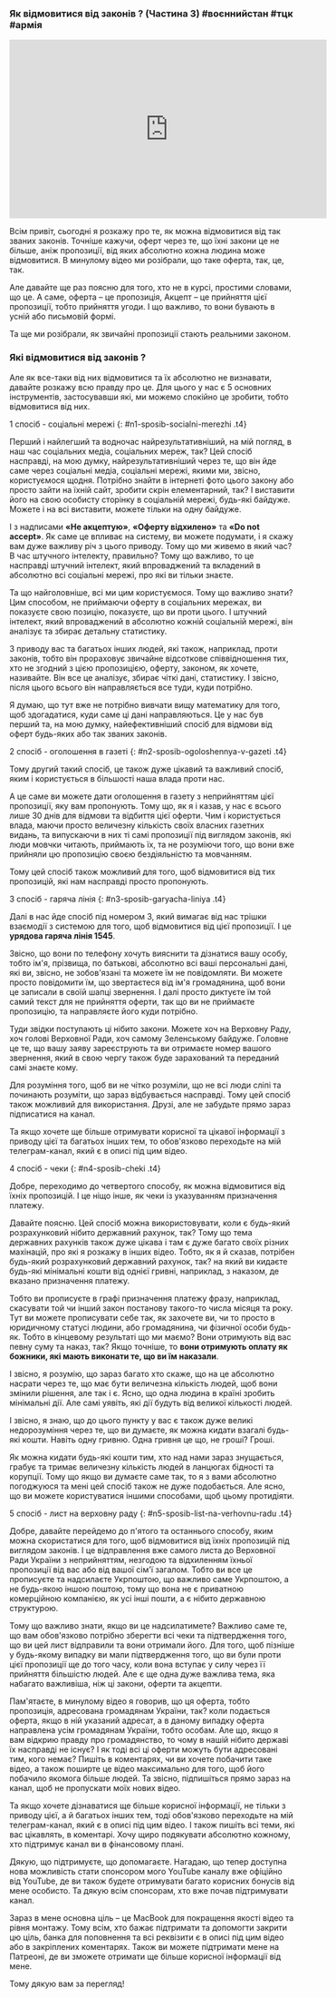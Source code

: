 ### Як відмовитися від законів ? (Частина 3) #воєннийстан #тцк #армія

<div class="responsive-video"><iframe width="560" height="315" src="https://www.youtube.com/embed/x8htGu0XX54" frameborder="0" allow="accelerometer; autoplay; encrypted-media; gyroscope; picture-in-picture" allowfullscreen></iframe></div>

Всім привіт, сьогодні я розкажу про те, як можна відмовитися від так званих законів. Точніше кажучи, оферт через те, що їхні закони це не більше, аніж пропозиції, від яких абсолютно кожна людина може відмовитися. В минулому відео ми розібрали, що таке оферта, так, це, так.

Але давайте ще раз поясню для того, хто не в курсі, простими словами, що це. А саме, оферта – це пропозиція, Акцепт – це прийняття цієї пропозиції, тобто прийняття угоди. І що важливо, то вони бувають в усній або письмовій формі.

Та ще ми розібрали, як звичайні пропозиції стають реальними законом.

### Які відмовитися від законів ?

Але як все-таки від них відмовитися та їх абсолютно не визнавати, давайте розкажу всю правду про це. Для цього у нас є 5 основних інструментів, застосувавши які, ми можемо спокійно це зробити, тобто відмовитися від них.

1 спосіб - соціальні мережі
{: #n1-sposib-socialni-merezhi .t4}

Перший і найлегший та водночас найрезультативніший, на мій погляд, в наш час соціальних медіа, соціальних мереж, так? Цей спосіб насправді, на мою думку, найрезультативніший через те, що він йде саме через соціальні медіа, соціальні мережі, якими ми, звісно, користуємося щодня. Потрібно знайти в інтернеті фото цього закону або просто зайти на їхній сайт, зробити скрін елементарний, так? І виставити його на свою особисту сторінку в соціальній мережі, будь-які байдуже. Можете і на всі виставити, можете тільки на одну байдуже.

І з надписами **«Не акцептую»**, **«Оферту відхилено»** та **«Do not accept»**. Як саме це впливає на систему, ви можете подумати, і я скажу вам дуже важливу річ з цього приводу. Тому що ми живемо в який час? В час штучного інтелекту, правильно? Тому що важливо, то це насправді штучний інтелект, який впроваджений та вкладений в абсолютно всі соціальні мережі, про які ви тільки знаєте.

Та що найголовніше, всі ми цим користуємося. Тому що важливо знати? Цим способом, не приймаючи оферту в соціальних мережах, ви показуєте свою позицію, показуєте, що ви проти цього. І штучний інтелект, який впроваджений в абсолютно кожній соціальній мережі, він аналізує та збирає детальну статистику.

З приводу вас та багатьох інших людей, які також, наприклад, проти законів, тобто він прораховує звичайне відсоткове співвідношення тих, хто не згодний з цією пропозицією, оферту, законом, як хочете, називайте. Він все це аналізує, збирає чіткі дані, статистику. І звісно, після цього всього він направляється все туди, куди потрібно.

Я думаю, що тут вже не потрібно вивчати вищу математику для того, щоб здогадатися, куди саме ці дані направляються. Це у нас був перший та, на мою думку, найефективніший спосіб для відмови від оферт будь-яких або так званих законів.

2 спосіб - оголошення в газеті
{: #n2-sposib-ogoloshennya-v-gazeti .t4}

Тому другий такий спосіб, це також дуже цікавий та важливий спосіб, яким і користується в більшості наша влада проти нас.

А це саме ви можете дати оголошення в газету з неприйняттям цієї пропозиції, яку вам пропонують. Тому що, як я і казав, у нас є всього лише 30 днів для відмови та відбиття цієї оферти. Чим і користується влада, маючи просто величезну кількість своїх власних газетних видань, та випускаючи в них ті самі пропозиції під виглядом законів, які люди мовчки читають, приймають їх, та не розуміючи того, що вони вже прийняли цю пропозицію своєю бездіяльністю та мовчанням.

Тому цей спосіб також можливий для того, щоб відмовитися від тих пропозицій, які нам насправді просто пропонують.

3 спосіб - гаряча лінія
{: #n3-sposib-garyacha-liniya .t4}

Далі в нас йде спосіб під номером 3, який вимагає від нас трішки взаємодії з системою для того, щоб відмовитися від цієї пропозиції. І це **урядова гаряча лінія 1545**.

Звісно, що вони по телефону хочуть вияснити та дізнатися вашу особу, тобто ім'я, прізвища, по батькові, абсолютно всі ваші персональні дані, які ви, звісно, не зобов'язані та можете їм не повідомляти. Ви можете просто повідомити їм, що звертаєтеся від ім'я громадянина, щоб вони це записали в своїй шапці звернення. І далі просто диктуєте їм той самий текст для не прийняття оферти, так що ви не приймаєте пропозицію, та направляєте його куди потрібно.

Туди звідки поступають ці нібито закони. Можете хоч на Верховну Раду, хоч голові Верховної Ради, хоч самому Зеленському байдуже. Головне це те, що вашу заяву зареєструють та ви отримаєте номер вашого звернення, який в свою чергу також буде зарахований та переданий самі знаєте кому.

Для розуміння того, щоб ви не чітко розуміли, що не всі люди сліпі та починають розуміти, що зараз відбувається насправді. Тому цей спосіб також можливий для використання. Друзі, але не забудьте прямо зараз підписатися на канал.

Та якщо хочете ще більше отримувати корисної та цікавої інформації з приводу цієї та багатьох інших тем, то обов'язково переходьте на мій телеграм-канал, який є в описі під цим відео.

4 спосіб - чеки
{: #n4-sposib-cheki .t4}

Добре, переходимо до четвертого способу, як можна відмовитися від їхніх пропозицій. І це ніщо інше, як чеки із указуванням призначення платежу.

Давайте поясню. Цей спосіб можна використовувати, коли є будь-який розрахунковий нібито державний рахунок, так? Тому що тема державних рахунків також дуже цікава і там є дуже багато своїх різних махінацій, про які я розкажу в інших відео. Тобто, як я й сказав, потрібен будь-який розрахунковий державний рахунок, так? на який ви кидаєте будь-які мінімальні кошти від однієї гривні, наприклад, з наказом, де вказано призначення платежу.

Тобто ви прописуєте в графі призначення платежу фразу, наприклад, скасувати той чи інший закон постанову такого-то числа місяця та року. Тут ви можете прописувати себе так, як захочете ви, чи то просто в юридичному статусі людини, або громадянина, чи фізичної особи будь-як. Тобто в кінцевому результаті що ми маємо? Вони отримують від вас певну суму та наказ, так? Якщо точніше, то **вони отримують оплату як божники, які мають виконати те, що ви їм наказали**.

І звісно, я розумію, що зараз багато хто скаже, що на це абсолютно насрати через те, що має бути величезна кількість людей, щоб вони змінили рішення, але так і є. Ясно, що одна людина в країні зробить мінімальні дії. Але самі уявіть, які дії будуть від великої кількості людей.

І звісно, я знаю, що до цього пункту у вас є також дуже великі недорозуміння через те, що ви думаєте, як можна кидати взагалі будь-які кошти. Навіть одну гривню. Одна гривня це що, не гроші? Гроші.

Як можна кидати будь-які кошти тим, хто над нами зараз знущається, грабує та тримає величезну кількість людей в ланцюгах бідності та корупції. Тому що якщо ви думаєте саме так, то я з вами абсолютно погоджуюся та мені цей спосіб також не дуже подобається. Але ясно, що ви можете користуватися іншими способами, щоб цьому протидіяти.

5 спосіб - лист на верховну раду
{: #n5-sposib-list-na-verhovnu-radu .t4}

Добре, давайте перейдемо до п'ятого та останнього способу, яким можна скористатися для того, щоб відмовитися від їхніх пропозицій під виглядом законів. І це відправлення вже самого листа до Верховної Ради України з неприйняттям, незгодою та відхиленням їхньої пропозиції від вас або від вашої сім'ї загалом. Тобто ви все це прописуєте та надсилаєте Укрпоштою, що важливо саме Укрпоштою, а не будь-якою іншою поштою, тому що вона не є приватною комерційною компанією, як усі інші пошти, а є нібито державною структурою.

Тому що важливо знати, якщо ви це надсилатимете? Важливо саме те, що вам обов'язково потрібно зберегти всі чеки та підтвердження того, що ви цей лист відправили та вони отримали його. Для того, щоб пізніше у будь-якому випадку ви мали підтвердження того, що ви були проти цієї пропозиції ще до того часу, коли вона вступає у силу через її прийняття більшістю людей. Але є ще одна дуже важлива тема, яка набагато важливіша, ніж ці закони, оферти та акцепти.

Пам'ятаєте, в минулому відео я говорив, що ця оферта, тобто пропозиція, адресована громадянам України, так? коли подається оферта, якщо в ній указаний адресат, а в даному випадку оферта направлена усім громадянам України, тобто особам. Але що, якщо я вам відкрию правду про громадянство, то чому в нашій нібито державі їх насправді не існує? І як тоді всі ці оферти можуть бути адресовані тим, кого немає? Пишіть в коментарях, чи ви хочете побачити таке відео, а також поширте це відео максимально для того, щоб його побачило якомога більше людей. Та звісно, підпишіться прямо зараз на канал, щоб не пропускати моїх нових відео.

Та якщо хочете дізнаватися ще більше корисної інформації, не тільки з приводу цієї, а й багатьох інших тем, тоді обов'язково переходьте на мій телеграм-канал, який є в описі під цим відео. І також пишіть всі теми, які вас цікавлять, в коментарі. Хочу щиро подякувати абсолютно кожному, хто підтримує канал ви в фінансовому плані.

Дякую, що підтримуєте, що допомагаєте. Нагадаю, що тепер доступна нова можливість стати спонсором мого YouTube каналу вже офіційно від YouTube, де ви також будете отримувати багато корисних бонусів від мене особисто. Та дякую всім спонсорам, хто вже почав підтримувати канал.

Зараз в мене основна ціль – це MacBook для покращення якості відео та рівня монтажу. Тому всім, хто бажає підтримати та допомогти закрити цю ціль, банка для поповнення та всі реквізити є в описі під цим відео або в закріплених коментарях. Також ви можете підтримати мене на Патреоні, де ви зможете отримати ще більше корисної інформації від мене.

Тому дякую вам за перегляд!
